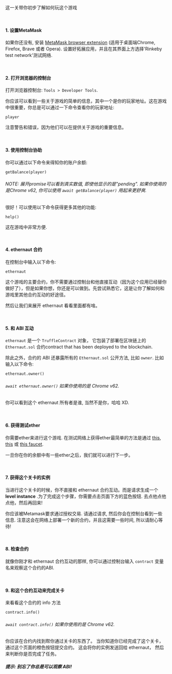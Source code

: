 这一关带你初步了解如何玩这个游戏

&nbsp;
#### 1. 设置MetaMask
如果你还没有, 安装 [MetaMask browser extension](https://metamask.io/) (适用于桌面端Chrome, Firefox, Brave 或者 Opera).
设置好拓展应用，并且在其界面上方选择'Rinkeby test network'测试网络.

&nbsp;
#### 2. 打开浏览器的控制台
打开浏览器控制台: `Tools > Developer Tools`.

你应该可以看到一些关于游戏的简单的信息，其中一个是你的玩家地址。这在游戏中很重要，你总是可以通过一下命令查看你的玩家地址:
```
player
```

注意警告和错误，因为他们可以在提供关于游戏的重要信息。

&nbsp;
#### 3. 使用控制台协助

你可以通过以下命令来得知你的账户余额:
```
getBalance(player)
```
###### NOTE: 展开promise可以看到真实数值, 即使他显示的是"pending". 如果你使用的是Chrome v62, 你可以使用 `await getBalance(player)` 用起来更舒爽.

很好！可以使用以下命令获得更多其他的功能:
```
help()
```
这在游戏中非常方便.

&nbsp;
#### 4. ethernaut 合约
在控制台中输入以下命令:
```
ethernaut
```

这个游戏的主要合约，你不需要通过控制台和他直接互动（因为这个应用已经替你做好了），但是如果你想，你还是可以做到。先尝试熟悉它，这是让你了解如何和游戏里其他合约互动的好途径。

然后让我们来展开 ethernaut 看看里面都有啥。

&nbsp;
#### 5. 和 ABI 互动
`ethernaut` 是一个 `TruffleContract` 对象， 它包装了部署在区块链上的 `Ethernaut.sol` 合约contract that has been deployed to the blockchain.

除此之外，合约的 ABI 还暴露所有的 `Ethernaut.sol` 公开方法, 比如 `owner`. 比如输入以下命令:
```
ethernaut.owner()
```
###### `await ethernaut.owner()` 如果你使用的是 Chrome v62.
你可以看到这个 ethernaut 所有者是谁, 当然不是你，哈哈 XD.

&nbsp;
#### 6. 获得测试ether
你需要ether来进行这个游戏. 在测试网络上获得ether最简单的方法是通过 [this](https://faucet.rinkeby.io/), [this](https://faucets.chain.link/rinkeby) 或 [this faucet](https://faucet.paradigm.xyz/).

一旦你在你的余额中有一些ether之后，我们就可以进行下一步。

&nbsp;
#### 7. 获得这个关卡的实例
当进行这个关卡的时候，你不直接和 ethernaut 合约互动。而是请求生成一个 **level instance** .为了完成这个步骤，你需要点击页面下方的蓝色按钮. 去点他点他点他，然后再回来!

你应该被Metamask要求通过授权交易. 请通过请求, 然后你会在控制台看到一些信息. 注意这会在网络上部署一个新的合约，并且这需要一些时间, 所以请耐心等待!

&nbsp;
#### 8. 检查合约
就像你刚才和 ethernaut 合约互动的那样, 你可以通过控制台输入 `contract` 变量名来观察这个合约的ABI.

&nbsp;
#### 9. 和这个合约互动来完成关卡
来看看这个合约的 info 方法
```
contract.info()
```
###### `await contract.info()` 如果你使用的是 Chrome v62.
你应该在合约内找到帮你通过关卡的东西了。
当你知道你已经完成了这个关卡，通过这个页面的橙色按钮提交合约。
这会将你的实例发送回给 ethernaut， 然后来判断你是否完成了任务。



##### 提示: 别忘了你总是可以观察 ABI!
